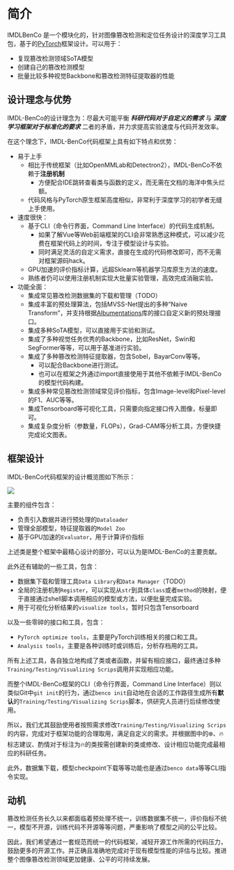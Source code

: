 # 简介
IMDLBenCo 是一个模块化的，针对图像篡改检测和定位任务设计的深度学习工具包，基于的[PyTorch](https://pytorch.org/)框架设计。可以用于：
- 复现篡改检测领域SoTA模型
- 创建自己的篡改检测模型
- 批量比较多种视觉Backbone和篡改检测特征提取器的性能

## 设计理念与优势
IMDL-BenCo的设计理念为：尽最大可能平衡 ***科研代码对于自定义的需求*** 与 ***深度学习框架对于标准化的要求*** 二者的矛盾，并力求提高实验速度与代码开发效率。

在这个理念下，IMDL-BenCo代码框架上具有如下特点和优势：
- 易于上手
  - 相比于传统框架（比如OpenMMLab和Detectron2），IMDL-BenCo不依赖于**注册机制**
    - 方便配合IDE跳转查看类与函数的定义，而无需在文档的海洋中焦头烂额。
  - 代码风格与PyTorch原生框架高度相似，非常利于深度学习的初学者无缝上手使用。
- 速度很快：
  - 基于CLI（命令行界面，Command Line Interface）的代码生成机制。
    - 如果了解Vue等Web前端框架的CLI会非常熟悉这种模式，可以减少花费在框架代码上的时间，专注于模型设计与实验。
    - 同时满足灵活的自定义需求，直接在生成的代码修改即可，而不无需对框架源码hack。
  - GPU加速的评价指标计算，远超Sklearn等机器学习库原生方法的速度。
  - 熟练者仍可以使用注册机制实现大批量实验管理，高效完成消融实验。
- 功能全面：
  - 集成常见篡改检测数据集的下载和管理（TODO）
  - 集成丰富的预处理算法，包括MVSS-Net提出的多种“Naive Transform”，并支持根据[Albumentations](https://albumentations.ai/)库的接口自定义新的预处理接口。
  - 集成多种SoTA模型，可以直接用于实验和测试。
  - 集成了多种视觉任务优秀的Backbone，比如ResNet，Swin和SegFormer等等，可以用于基准进行实验。
  - 集成了多种篡改检测特征提取器，包含Sobel，BayarConv等等。
    - 可以配合Backbone进行测试。
    - 也可以在框架之外通过import直接使用于其他不依赖于IMDL-BenCo的模型代码构建。
  - 集成多种常见篡改检测领域常见评价指标，包含Image-level和Pixel-level的F1、AUC等等。
  - 集成Tensorboard等可视化工具，只需要向指定接口传入图像，标量即可。
  - 集成复杂度分析（参数量，FLOPs），Grad-CAM等分析工具，方便快捷完成论文图表。

## 框架设计
IMDL-BenCo代码框架的设计概览图如下所示：

![](/images/IMDLBenCo_overview.png)

主要的组件包含：
- 负责引入数据并进行预处理的`Dataloader`
- 管理全部模型，特征提取器的`Model Zoo`
- 基于GPU加速的`Evaluator`，用于计算评价指标
  
上述类是整个框架中最精心设计的部分，可以认为是IMDL-BenCo的主要贡献。

此外还有辅助的一些工具，包含：
- 数据集下载和管理工具`Data Library`和`Data Manager`（TODO）
- 全局的注册机制`Register`，可以实现从`str`到具体`class`或者`method`的映射，便于直接通过shell脚本调用相应的模型或方法，以便批量完成实验。
- 用于可视化分析结果的`visualize tools`，暂时只包含Tensorboard

以及一些零碎的接口和工具，包含：
- `PyTorch optimize tools`，主要是PyTorch训练相关的接口和工具。
- `Analysis tools`，主要是各种训练时或训练后，分析存档用的工具。

所有上述工具，各自独立地构成了类或者函数，并留有相应接口，最终通过多种`Training/Testing/Visualizing Scrips`调用并实现相应功能。

而整个IMDL-BenCo框架的CLI（命令行界面，Command Line Interface）则以类似Git中`git init`的行为，通过`benco init`自动地在合适的工作路径生成所有**默认**的`Training/Testing/Visualizing Scrips`脚本，供研究人员进行后续修改使用。

所以，我们尤其鼓励使用者按照需求修改`Training/Testing/Visualizing Scrips`的内容，完成对于框架功能的合理取用，满足自定义的需求。并根据图中的❄️、🔥标志建议、酌情对于标注为🔥的类按需创建新的类或修改、设计相应功能完成最相应的科研任务。

此外，数据集下载，模型checkpoint下载等等功能也是通过`benco data`等等CLI指令实现。


## 动机
篡改检测任务长久以来都面临着预处理不统一，训练数据集不统一，评价指标不统一，模型不开源，训练代码不开源等等问题，严重影响了模型之间的公平比较。

因此，我们希望通过一套规范而统一的代码框架，减轻开源工作所需的代码压力，鼓励更多的开源工作。并正确且准确地完成对于现有模型性能的评估与比较。推进整个图像篡改检测领域更加健康、公平的可持续发展。

